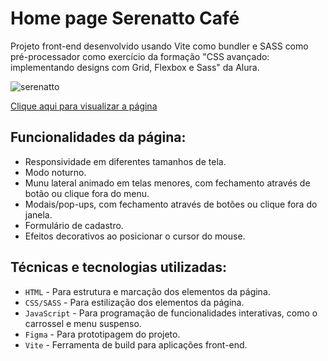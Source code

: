 # Home page Serenatto Café

Projeto front-end desenvolvido usando Vite como bundler e SASS como pré-processador como exercício da formação "CSS avançado: implementando designs com Grid, Flexbox e Sass" da Alura.

![serenatto](https://github.com/user-attachments/assets/8381f35e-fb70-4380-9412-9e91f5652672)

[Clique aqui para visualizar a página](https://thyagoramon.github.io/serenatto/)

## Funcionalidades da página:
- Responsividade em diferentes tamanhos de tela.
- Modo noturno.
- Munu lateral animado em telas menores, com fechamento através de botão ou clique fora do menu.
- Modais/pop-ups, com fechamento através de botões ou clique fora do janela.
- Formulário de cadastro.
- Efeitos decorativos ao posicionar o cursor do mouse.

## Técnicas e tecnologias utilizadas:
- `HTML` - Para estrutura e marcação dos elementos da página.
- `CSS/SASS` - Para estilização dos elementos da página.
- `JavaScript` - Para programação de funcionalidades interativas, como o carrossel e menu suspenso.
- `Figma` - Para prototipagem do projeto.
- `Vite` - Ferramenta de build para aplicações front-end.
